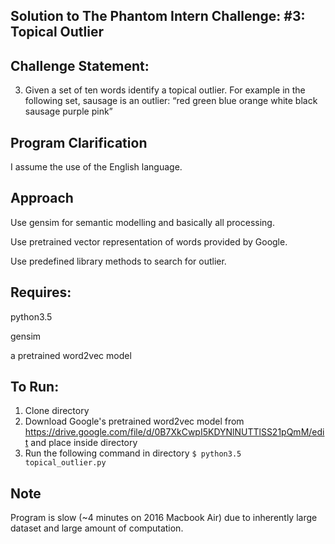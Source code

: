 ## Solution to The Phantom Intern Challenge: #3: Topical Outlier

## Challenge Statement:
3. Given a set of ten words identify a topical outlier. For example in the following set, sausage is an outlier: “red green blue orange white black sausage purple pink”

## Program Clarification
I assume the use of the English language.

## Approach
Use gensim for semantic modelling and basically all processing. 

Use pretrained vector representation of words provided by Google.

Use predefined library methods to search for outlier.

## Requires: 

python3.5 

gensim

a pretrained word2vec model

## To Run:
1. Clone directory
2. Download Google's pretrained word2vec model from https://drive.google.com/file/d/0B7XkCwpI5KDYNlNUTTlSS21pQmM/edit and place inside directory
3. Run the following command in directory
```$ python3.5 topical_outlier.py```

## Note
Program is slow (~4 minutes on 2016 Macbook Air) due to inherently large dataset and large amount of computation.
